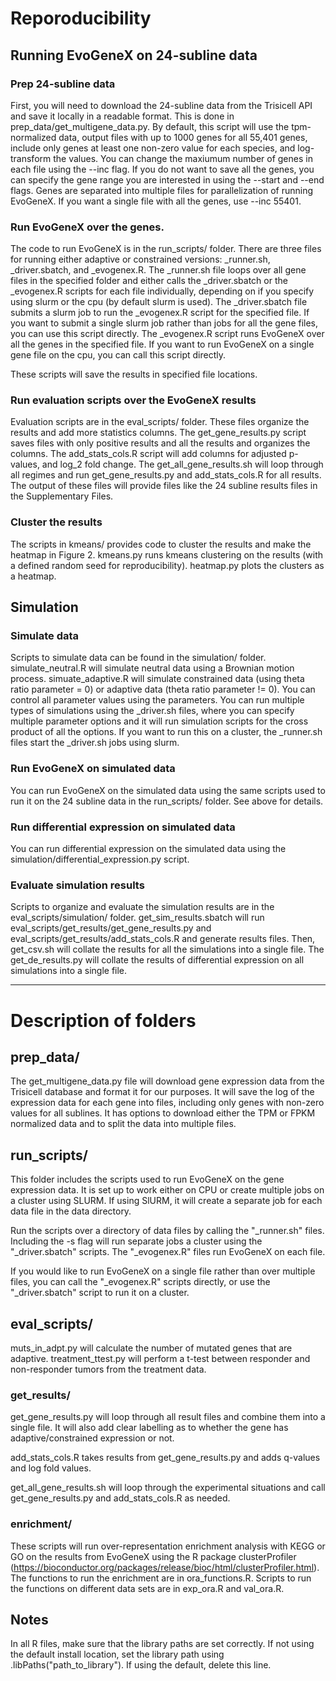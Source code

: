# Reporoducibility

## Running EvoGeneX on 24-subline data

### Prep 24-subline data

First, you will need to download the 24-subline data from the Trisicell API and save it locally in a readable format. This is done in prep_data/get_multigene_data.py. By default, this script will use the tpm-normalized data, output files with up to 1000 genes for all 55,401 genes, include only genes at least one non-zero value for each species, and log-transform the values. You can change the maxiumum number of genes in each file using the --inc flag. If you do not want to save all the genes, you can specify the gene range you are interested in using the --start and --end flags. Genes are separated into multiple files for parallelization of running EvoGeneX. If you want a single file with all the genes, use --inc 55401.

### Run EvoGeneX over the genes.

The code to run EvoGeneX is in the run_scripts/ folder. There are three files for running either adaptive or constrained versions: _runner.sh, _driver.sbatch, and _evogenex.R. The _runner.sh file loops over all gene files in the specified folder and either calls the _driver.sbatch or the _evogenex.R scripts for each file individually, depending on if you specify using slurm or the cpu (by default slurm is used). The _driver.sbatch file submits a slurm job to run the _evogenex.R script for the specified file. If you want to submit a single slurm job rather than jobs for all the gene files, you can use this script directly. The _evogenex.R script runs EvoGeneX over all the genes in the specified file. If you want to run EvoGeneX on a single gene file on the cpu, you can call this script directly.

These scripts will save the results in specified file locations.

### Run evaluation scripts over the EvoGeneX results

Evaluation scripts are in the eval_scripts/ folder. These files organize the results and add more statistics columns. The get_gene_results.py script saves files with only positive results and all the results and organizes the columns. The add_stats_cols.R script will add columns for adjusted p-values, and log_2 fold change. The get_all_gene_results.sh will loop through all regimes and run get_gene_results.py and add_stats_cols.R for all results. The output of these files will provide files like the 24 subline results files in the Supplementary Files.

### Cluster the results

The scripts in kmeans/ provides code to cluster the results and make the heatmap in Figure 2. kmeans.py runs kmeans clustering on the results (with a defined random seed for reproducibility). heatmap.py plots the clusters as a heatmap.

## Simulation 

### Simulate data

Scripts to simulate data can be found in the simulation/ folder. simulate_neutral.R will simulate neutral data using a Brownian motion process. simuate_adaptive.R will simulate constrained data (using theta ratio parameter = 0) or adaptive data (theta ratio parameter != 0). You can control all parameter values using the parameters. You can run multiple types of simulations using the _driver.sh files, where you can specify multiple parameter options and it will run simulation scripts for the cross product of all the options. If you want to run this on a cluster, the _runner.sh files start the _driver.sh jobs using slurm.

### Run EvoGeneX on simulated data

You can run EvoGeneX on the simulated data using the same scripts used to run it on the 24 subline data in the run_scripts/ folder. See above for details.

### Run differential expression on simulated data

You can run differential expression on the simulated data using the simulation/differential_expression.py script. 

### Evaluate simulation results

Scripts to organize and evaluate the simulation results are in the eval_scripts/simulation/ folder. get_sim_results.sbatch will run eval_scripts/get_results/get_gene_results.py and eval_scripts/get_results/add_stats_cols.R and generate results files. Then, get_csv.sh will collate the results for all the simulations into a single file. The get_de_results.py will collate the results of differential expression on all simulations into a single file.



---

# Description of folders

## prep_data/

The get_multigene_data.py file will download gene expression data from the Trisicell database and format it for our purposes. It will save the log of the expression data for each gene into files, including only genes with non-zero values for all sublines. It has options to download either the TPM or FPKM normalized data and to split the data into multiple files.

## run_scripts/

This folder includes the scripts used to run EvoGeneX on the gene expression data. It is set up to work either on CPU or create multiple jobs on a cluster using SLURM. If using SlURM, it will create a separate job for each data file in the data directory.

Run the scripts over a directory of data files by calling the "_runner.sh" files. Including the -s flag will run separate jobs a cluster using the "_driver.sbatch" scripts. The "_evogenex.R" files run EvoGeneX on each file.

If you would like to run EvoGeneX on a single file rather than over multiple files, you can call the "_evogenex.R" scripts directly, or use the "_driver.sbatch" script to run it on a cluster.

## eval_scripts/

muts_in_adpt.py will calculate the number of mutated genes that are adaptive.
treatment_ttest.py will perform a t-test between responder and non-responder tumors from the treatment data.

### get_results/

get_gene_results.py will loop through all result files and combine them into a single file. It will also add clear labelling as to whether the gene has adaptive/constrained expression or not.

add_stats_cols.R takes results from get_gene_results.py and adds q-values and log fold values.

get_all_gene_results.sh will loop through the experimental situations and call get_gene_results.py and add_stats_cols.R as needed.


### enrichment/

These scripts will run over-representation enrichment analysis with KEGG or GO on the results from EvoGeneX using the R package clusterProfiler (https://bioconductor.org/packages/release/bioc/html/clusterProfiler.html). The functions to run the enrichment are in ora_functions.R. Scripts to run the functions on different data sets are in exp_ora.R and val_ora.R.

## Notes

In all R files, make sure that the library paths are set correctly. If not using the default install location, set the library path using .libPaths("path_to_library"). If using the default, delete this line.